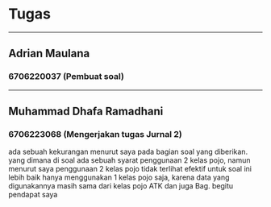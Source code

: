# Tugas

---

## Adrian Maulana
### 6706220037 (Pembuat soal)

---

## Muhammad Dhafa Ramadhani
### 6706223068 (Mengerjakan tugas Jurnal 2)
ada sebuah kekurangan menurut saya pada bagian soal yang diberikan.
yang dimana di soal ada sebuah syarat penggunaan 2 kelas pojo, namun menurut saya penggunaan 2 kelas pojo tidak terlihat efektif untuk soal ini
lebih baik hanya menggunakan 1 kelas pojo saja, karena data yang digunakannya masih sama dari kelas pojo ATK dan juga Bag.
begitu pendapat saya
